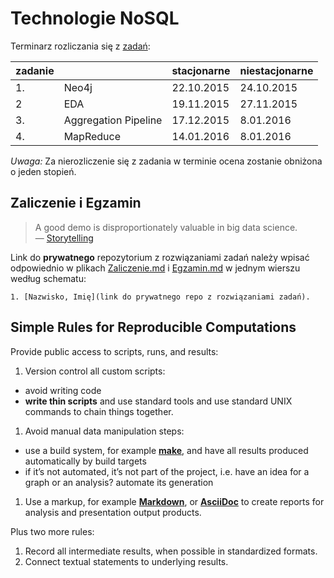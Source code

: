 # Technologie NoSQL

Terminarz rozliczania się z [zadań](http://wbzyl.inf.ug.edu.pl/nosql/zadania):

| zadanie |                      | stacjonarne | niestacjonarne |
|---------|--------------------- |-------------|----------------|
| 1.      | Neo4j                | 22.10.2015  | 24.10.2015     |
| 2       | EDA                  | 19.11.2015  | 27.11.2015     |
| 3.      | Aggregation Pipeline | 17.12.2015  |  8.01.2016     |
| 4.      | MapReduce            | 14.01.2016  |  8.01.2016     |

*Uwaga:* Za nierozliczenie się z zadania w terminie ocena zostanie
obniżona o jeden stopień.


## Zaliczenie i Egzamin

> A good demo is disproportionately valuable in big data science.<br>
> — [Storytelling](http://en.wikipedia.org/wiki/Storytelling)

Link do **prywatnego** repozytorium z rozwiązaniami zadań należy wpisać odpowiednio
w plikach [Zaliczenie.md](Zaliczenie.md) i [Egzamin.md](Egzamin.md)
w jednym wierszu według schematu:

    1. [Nazwisko, Imię](link do prywatnego repo z rozwiązaniami zadań).


## Simple Rules for Reproducible Computations

Provide public access to scripts, runs, and results:

1. Version control all custom scripts:
  - avoid writing code
  - **write thin scripts** and use standard tools and use standard UNIX
    commands to chain things together.
1. Avoid manual data manipulation steps:
  - use a build system, for example [**make**](http://bost.ocks.org/mike/make/),
    and have all results produced automatically by build targets
  - if it’s not automated, it’s not part of the project,
    i.e. have an idea for a graph or an analysis?
    automate its generation
1. Use a markup, for example
   [**Markdown**](http://daringfireball.net/projects/markdown/syntax), or
   [**AsciiDoc**](http://asciidoctor.org)
   to create reports for analysis and presentation output products.

Plus two more rules:

1. Record all intermediate results, when possible in standardized formats.
1. Connect textual statements to underlying results.
